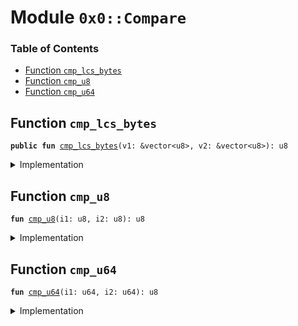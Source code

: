 
<a name="0x0_Compare"></a>

# Module `0x0::Compare`

### Table of Contents

-  [Function `cmp_lcs_bytes`](#0x0_Compare_cmp_lcs_bytes)
-  [Function `cmp_u8`](#0x0_Compare_cmp_u8)
-  [Function `cmp_u64`](#0x0_Compare_cmp_u64)



<a name="0x0_Compare_cmp_lcs_bytes"></a>

## Function `cmp_lcs_bytes`



<pre><code><b>public</b> <b>fun</b> <a href="#0x0_Compare_cmp_lcs_bytes">cmp_lcs_bytes</a>(v1: &vector&lt;u8&gt;, v2: &vector&lt;u8&gt;): u8
</code></pre>



<details>
<summary>Implementation</summary>


<pre><code><b>public</b> <b>fun</b> <a href="#0x0_Compare_cmp_lcs_bytes">cmp_lcs_bytes</a>(v1: &vector&lt;u8&gt;, v2: &vector&lt;u8&gt;): u8 {
    <b>let</b> i1 = <a href="vector.md#0x0_Vector_length">Vector::length</a>(v1);
    <b>let</b> i2 = <a href="vector.md#0x0_Vector_length">Vector::length</a>(v2);
    <b>let</b> len_cmp = <a href="#0x0_Compare_cmp_u64">cmp_u64</a>(i1, i2);

    // <a href="lcs.md#0x0_LCS">LCS</a> uses little endian encoding for all integer types, so we choose <b>to</b> compare from left
    // <b>to</b> right. Going right <b>to</b> left would make the behavior of <a href="#0x0_Compare">Compare</a>.cmp diverge from the
    // bytecode operators &lt; and &gt; on integer values (which would be confusing).
    <b>while</b> (i1 &gt; 0 && i2 &gt; 0) {
        i1 = i1 - 1;
        i2 = i2 - 1;
        <b>let</b> elem_cmp = <a href="#0x0_Compare_cmp_u8">cmp_u8</a>(*<a href="vector.md#0x0_Vector_borrow">Vector::borrow</a>(v1, i1), *<a href="vector.md#0x0_Vector_borrow">Vector::borrow</a>(v2, i2));
        <b>if</b> (elem_cmp != 0) <b>return</b> elem_cmp
        // <b>else</b>, compare next element
    };
    // all compared elements equal; <b>use</b> length comparion <b>to</b> <b>break</b> the tie
    len_cmp
}
</code></pre>



</details>

<a name="0x0_Compare_cmp_u8"></a>

## Function `cmp_u8`



<pre><code><b>fun</b> <a href="#0x0_Compare_cmp_u8">cmp_u8</a>(i1: u8, i2: u8): u8
</code></pre>



<details>
<summary>Implementation</summary>


<pre><code><b>fun</b> <a href="#0x0_Compare_cmp_u8">cmp_u8</a>(i1: u8, i2: u8): u8 {
    <b>if</b> (i1 == i2) 0
    <b>else</b> <b>if</b> (i1 &lt; i2) 1
    <b>else</b> 2
}
</code></pre>



</details>

<a name="0x0_Compare_cmp_u64"></a>

## Function `cmp_u64`



<pre><code><b>fun</b> <a href="#0x0_Compare_cmp_u64">cmp_u64</a>(i1: u64, i2: u64): u8
</code></pre>



<details>
<summary>Implementation</summary>


<pre><code><b>fun</b> <a href="#0x0_Compare_cmp_u64">cmp_u64</a>(i1: u64, i2: u64): u8 {
    <b>if</b> (i1 == i2) 0
    <b>else</b> <b>if</b> (i1 &lt; i2) 1
    <b>else</b> 2
}
</code></pre>



</details>
